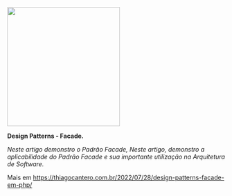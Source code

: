 <div class="container">
    <img src="https://thiagocantero.com.br/wp-content/uploads/2022/06/cropped-thicantero_branco.png" width="260" height="275" />
</div>

**Design Patterns - Facade.**

*Neste artigo demonstro o Padrão Facade, Neste artigo, demonstro a aplicabilidade do Padrão Facade e sua importante utilização na Arquitetura de Software.*

Mais em https://thiagocantero.com.br/2022/07/28/design-patterns-facade-em-php/
